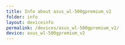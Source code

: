 ```yaml
---
title: Info about asus_wl-500gpremium_v2
folder: info
layout: deviceinfo
permalink: /devices/asus_wl-500gpremium_v2/
device: asus_wl-500gpremium_v2
---
```

